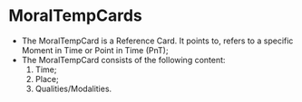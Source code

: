 MoralTempCards
==============
* The MoralTempCard is a Reference Card. It points to, refers to a specific Moment in Time or Point in Time (PnT);
* The MoralTempCard consists of the following content:
    1. Time;
    2. Place;
    3. Qualities/Modalities.

